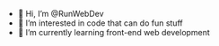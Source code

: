 - 👋 Hi, I’m @RunWebDev
- 👀 I’m interested in code that can do fun stuff
- 🌱 I’m currently learning front-end web development

<!---
RunWebDev/RunWebDev is a ✨ special ✨ repository because its `README.md` (this file) appears on your GitHub profile.
You can click the Preview link to take a look at your changes.
--->
